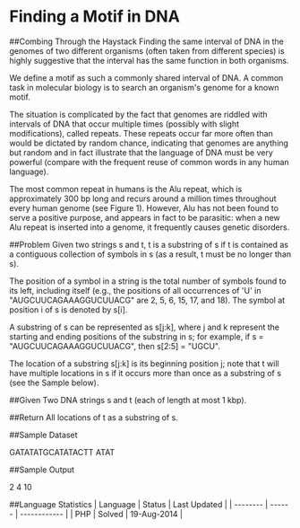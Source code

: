 Finding a Motif in DNA
======================

##Combing Through the Haystack
Finding the same interval of DNA in the genomes of two different organisms (often taken from different species) is highly suggestive that the interval has the same function in both organisms.

We define a motif as such a commonly shared interval of DNA. A common task in molecular biology is to search an organism's genome for a known motif.

The situation is complicated by the fact that genomes are riddled with intervals of DNA that occur multiple times (possibly with slight modifications), called repeats. These repeats occur far more often than would be dictated by random chance, indicating that genomes are anything but random and in fact illustrate that the language of DNA must be very powerful (compare with the frequent reuse of common words in any human language).

The most common repeat in humans is the Alu repeat, which is approximately 300 bp long and recurs around a million times throughout every human genome (see Figure 1). However, Alu has not been found to serve a positive purpose, and appears in fact to be parasitic: when a new Alu repeat is inserted into a genome, it frequently causes genetic disorders.

##Problem
Given two strings s and t, t is a substring of s if t is contained as a contiguous collection of symbols in s (as a result, t must be no longer than s).

The position of a symbol in a string is the total number of symbols found to its left, including itself (e.g., the positions of all occurrences of 'U' in "AUGCUUCAGAAAGGUCUUACG" are 2, 5, 6, 15, 17, and 18). The symbol at position i of s is denoted by s[i].

A substring of s can be represented as s[j:k], where j and k represent the starting and ending positions of the substring in s; for example, if s = "AUGCUUCAGAAAGGUCUUACG", then s[2:5] = "UGCU".

The location of a substring s[j:k] is its beginning position j; note that t will have multiple locations in s if it occurs more than once as a substring of s (see the Sample below).

##Given
Two DNA strings s and t (each of length at most 1 kbp).

##Return
All locations of t as a substring of s.

##Sample Dataset

GATATATGCATATACTT
ATAT

##Sample Output

2 4 10

##Language Statistics
| Language |  Status   | Last Updated |
| -------- |  ------   | ------------ |
|   PHP    |  Solved   | 19-Aug-2014  |